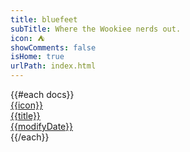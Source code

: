 ```yaml
---
title: bluefeet
subTitle: Where the Wookiee nerds out.
icon: ⛺
showComments: false
isHome: true
urlPath: index.html
---
```


<div class="row row-cols-1 row-cols-lg-2">
{{#each docs}}
  <div class="col">
    <a href="{{urlPath}}" class="doc-a">
      <div class="row doc-tile">
        <div class="col-auto doc-tile-icon">{{icon}}</div>
        <div class="col doc-tile-title">{{title}}</div>
        <div class="col-auto doc-tile-date">{{modifyDate}}</div>
      </div>
    </a>
  </div>
{{/each}}
</div>
